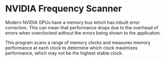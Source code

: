 # NVIDIA Frequency Scanner
Modern NVIDIA GPUs have a memory bus which has inbuilt error correction. This
can mean that performance drops due to the overhead of errors when overclocked
without the errors being shown to the application.

This program scans a range of memory clocks and measures memory performance at
each clock to determine which clock maximizes performance, which may not be
the highest stable clock.
